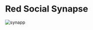 # Red Social Synapse

![synapp](https://user-images.githubusercontent.com/17170637/47380248-6114d980-d6d3-11e8-851e-44b132a64f3e.png)
